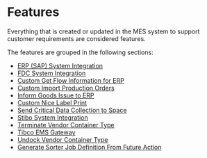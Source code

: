 # Features

Everything that is created or updated in the MES system to support customer requirements are considered features.

The features are grouped in the following sections:
* [ERP (SAP) System Integration](/AMSOsram/techspec>features>CustomERPSystemIntegration)
* [FDC System Integration](/AMSOsram/techspec>features>CustomFDCSystemIntegration)
* [Custom Get Flow Information for ERP](/AMSOsram/techspec>features>CustomGetFlowInformationForERP)
* [Custom Import Production Orders](/AMSOsram/techspec>features>CustomImportProductionOrders)
* [Inform Goods Issue to ERP](/AMSOsram/techspec>features>CustomInformGoodsIssueToERP)
* [Custom Nice Label Print](/AMSOsram/techspec>features>CustomNiceLabelPrint)
* [Send Critical Data Collection to Space](/AMSOsram/techspec>features>CustomSendMESCriticalDataCollectionToSpace)
* [Stibo System Integration](/AMSOsram/techspec>features>CustomStiboSystemIntegration)
* [Terminate Vendor Container Type](/AMSOsram/techspec>features>CustomTerminateVendorContainerType)
* [Tibco EMS Gateway](/AMSOsram/techspec>features>CustomTibcoEMSGateway)
* [Undock Vendor Container Type](/AMSOsram/techspec>features>CustomUndockVendorContainerType)
* [Generate Sorter Job Definition From Future Action](/AMSOsram/techspec>features>GenerateSorterJobDefinitionFromFutureAction)


